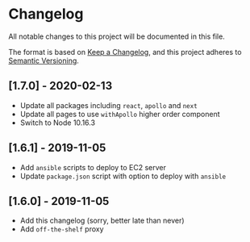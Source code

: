 # Changelog

All notable changes to this project will be documented in this file.

The format is based on [Keep a Changelog](https://keepachangelog.com/en/1.0.0/),
and this project adheres to [Semantic Versioning](https://semver.org/spec/v2.0.0.html).

## [1.7.0] - 2020-02-13

- Update all packages including `react`, `apollo` and `next`
- Update all pages to use `withApollo` higher order component
- Switch to Node 10.16.3

## [1.6.1] - 2019-11-05

- Add `ansible` scripts to deploy to EC2 server
- Update `package.json` script with option to deploy with `ansible`

## [1.6.0] - 2019-11-05

- Add this changelog (sorry, better late than never)
- Add `off-the-shelf` proxy
